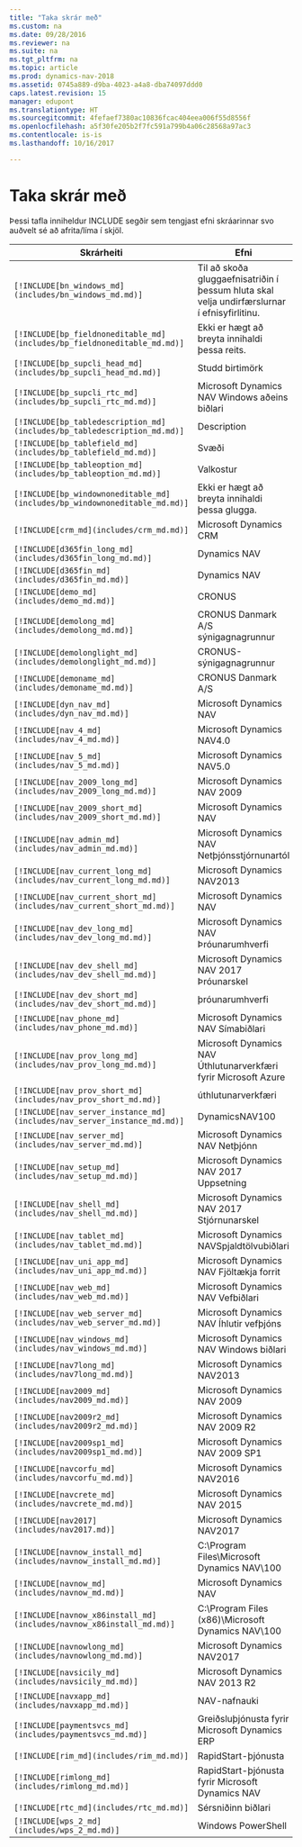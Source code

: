```yaml
---
title: "Taka skrár með"
ms.custom: na
ms.date: 09/28/2016
ms.reviewer: na
ms.suite: na
ms.tgt_pltfrm: na
ms.topic: article
ms.prod: dynamics-nav-2018
ms.assetid: 0745a889-d9ba-4023-a4a8-dba74097ddd0
caps.latest.revision: 15
manager: edupont
ms.translationtype: HT
ms.sourcegitcommit: 4fefaef7380ac10836fcac404eea006f55d8556f
ms.openlocfilehash: a5f30fe205b2f7fc591a799b4a06c28568a97ac3
ms.contentlocale: is-is
ms.lasthandoff: 10/16/2017

---
```


# <a name="include-files"></a>Taka skrár með

Þessi tafla inniheldur INCLUDE segðir sem tengjast efni skráarinnar svo auðvelt sé að afrita/líma í skjöl.

|Skrárheiti   |Efni  |
|------------|---------|
|`[!INCLUDE[bn_windows_md](includes/bn_windows_md.md)]`|Til að skoða gluggaefnisatriðin í þessum hluta skal velja undirfærslurnar í efnisyfirlitinu.|
|`[!INCLUDE[bp_fieldnoneditable_md](includes/bp_fieldnoneditable_md.md)]`|Ekki er hægt að breyta innihaldi þessa reits.|
|`[!INCLUDE[bp_supcli_head_md](includes/bp_supcli_head_md.md)]`|Studd birtimörk|
|`[!INCLUDE[bp_supcli_rtc_md](includes/bp_supcli_rtc_md.md)]`|Microsoft Dynamics NAV Windows aðeins biðlari|
|`[!INCLUDE[bp_tabledescription_md](includes/bp_tabledescription_md.md)]`|Description| 
|`[!INCLUDE[bp_tablefield_md](includes/bp_tablefield_md.md)]`|Svæði|
|`[!INCLUDE[bp_tableoption_md](includes/bp_tableoption_md.md)]`|Valkostur|
|`[!INCLUDE[bp_windownoneditable_md](includes/bp_windownoneditable_md.md)]`|Ekki er hægt að breyta innihaldi þessa glugga.|
|`[!INCLUDE[crm_md](includes/crm_md.md)]`|Microsoft Dynamics CRM|
|`[!INCLUDE[d365fin_long_md](includes/d365fin_long_md.md)]`|Dynamics NAV|
|`[!INCLUDE[d365fin_md](includes/d365fin_md.md)]`|Dynamics NAV|
|`[!INCLUDE[demo_md](includes/demo_md.md)]`|CRONUS|
|`[!INCLUDE[demolong_md](includes/demolong_md.md)]`|CRONUS Danmark A/S sýnigagnagrunnur|
|`[!INCLUDE[demolonglight_md](includes/demolonglight_md.md)]`|CRONUS-sýnigagnagrunnur|
|`[!INCLUDE[demoname_md](includes/demoname_md.md)]`|CRONUS Danmark A/S|
|`[!INCLUDE[dyn_nav_md](includes/dyn_nav_md.md)]`|Microsoft Dynamics NAV|
|`[!INCLUDE[nav_4_md](includes/nav_4_md.md)]`|Microsoft Dynamics NAV4.0|
|`[!INCLUDE[nav_5_md](includes/nav_5_md.md)]`|Microsoft Dynamics NAV5.0|
|`[!INCLUDE[nav_2009_long_md](includes/nav_2009_long_md.md)]`|Microsoft Dynamics NAV 2009|
|`[!INCLUDE[nav_2009_short_md](includes/nav_2009_short_md.md)]`|Microsoft Dynamics NAV|
|`[!INCLUDE[nav_admin_md](includes/nav_admin_md.md)]`|Microsoft Dynamics NAV Netþjónsstjórnunartól|
|`[!INCLUDE[nav_current_long_md](includes/nav_current_long_md.md)]`|Microsoft Dynamics NAV2013|
|`[!INCLUDE[nav_current_short_md](includes/nav_current_short_md.md)]`|Microsoft Dynamics NAV|
|`[!INCLUDE[nav_dev_long_md](includes/nav_dev_long_md.md)]`|Microsoft Dynamics NAV Þróunarumhverfi|
|`[!INCLUDE[nav_dev_shell_md](includes/nav_dev_shell_md.md)]`|Microsoft Dynamics NAV 2017 Þróunarskel|
|`[!INCLUDE[nav_dev_short_md](includes/nav_dev_short_md.md)]`|þróunarumhverfi|
|`[!INCLUDE[nav_phone_md](includes/nav_phone_md.md)]`|Microsoft Dynamics NAV Símabiðlari|
|`[!INCLUDE[nav_prov_long_md](includes/nav_prov_long_md.md)]`|Microsoft Dynamics NAV Úthlutunarverkfæri fyrir Microsoft Azure|
|`[!INCLUDE[nav_prov_short_md](includes/nav_prov_short_md.md)]`|úthlutunarverkfæri|
|`[!INCLUDE[nav_server_instance_md](includes/nav_server_instance_md.md)]`|DynamicsNAV100|
|`[!INCLUDE[nav_server_md](includes/nav_server_md.md)]`|Microsoft Dynamics NAV Netþjónn|
|`[!INCLUDE[nav_setup_md](includes/nav_setup_md.md)]`|Microsoft Dynamics NAV 2017 Uppsetning|
|`[!INCLUDE[nav_shell_md](includes/nav_shell_md.md)]`|Microsoft Dynamics NAV 2017 Stjórnunarskel|
|`[!INCLUDE[nav_tablet_md](includes/nav_tablet_md.md)]`|Microsoft Dynamics NAVSpjaldtölvubiðlari|
|`[!INCLUDE[nav_uni_app_md](includes/nav_uni_app_md.md)]`|Microsoft Dynamics NAV Fjöltækja forrit|
|`[!INCLUDE[nav_web_md](includes/nav_web_md.md)]`|Microsoft Dynamics NAV Vefbiðlari|
|`[!INCLUDE[nav_web_server_md](includes/nav_web_server_md.md)]`|Microsoft Dynamics NAV Íhlutir vefþjóns|
|`[!INCLUDE[nav_windows_md](includes/nav_windows_md.md)]`|Microsoft Dynamics NAV Windows biðlari|
|`[!INCLUDE[nav7long_md](includes/nav7long_md.md)]`|Microsoft Dynamics NAV2013|
|`[!INCLUDE[nav2009_md](includes/nav2009_md.md)]`|Microsoft Dynamics NAV 2009|
|`[!INCLUDE[nav2009r2_md](includes/nav2009r2_md.md)]`|Microsoft Dynamics NAV 2009 R2|
|`[!INCLUDE[nav2009sp1_md](includes/nav2009sp1_md.md)]`|Microsoft Dynamics NAV 2009 SP1|
|`[!INCLUDE[navcorfu_md](includes/navcorfu_md.md)]`|Microsoft Dynamics NAV2016|
|`[!INCLUDE[navcrete_md](includes/navcrete_md.md)]`|Microsoft Dynamics NAV 2015|
|`[!INCLUDE[nav2017](includes/nav2017.md)]`|Microsoft Dynamics NAV2017|
|`[!INCLUDE[navnow_install_md](includes/navnow_install_md.md)]`|C:\\Program Files\\Microsoft Dynamics NAV\\100|
|`[!INCLUDE[navnow_md](includes/navnow_md.md)]`|Microsoft Dynamics NAV|
|`[!INCLUDE[navnow_x86install_md](includes/navnow_x86install_md.md)]`|C:\\Program Files \(x86\)\\Microsoft Dynamics NAV\\100|
|`[!INCLUDE[navnowlong_md](includes/navnowlong_md.md)]`|Microsoft Dynamics NAV2017|
|`[!INCLUDE[navsicily_md](includes/navsicily_md.md)]`|Microsoft Dynamics NAV 2013 R2|
|`[!INCLUDE[navxapp_md](includes/navxapp_md.md)]`|NAV-nafnauki|
|`[!INCLUDE[paymentsvcs_md](includes/paymentsvcs_md.md)]`|Greiðsluþjónusta fyrir Microsoft Dynamics ERP|
|`[!INCLUDE[rim_md](includes/rim_md.md)]`|RapidStart-þjónusta|
|`[!INCLUDE[rimlong_md](includes/rimlong_md.md)]`|RapidStart-þjónusta fyrir Microsoft Dynamics NAV|
|`[!INCLUDE[rtc_md](includes/rtc_md.md)]`|Sérsniðinn biðlari|
|`[!INCLUDE[wps_2_md](includes/wps_2_md.md)]`|Windows PowerShell|

